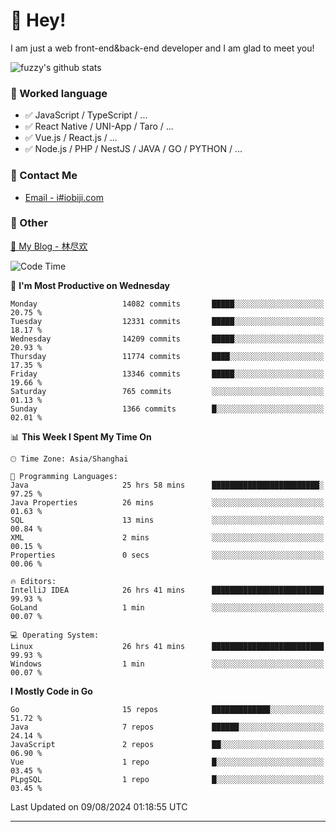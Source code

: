 # 👋 Hey!

I am just a web front-end&back-end developer and I am glad to meet you!

![fuzzy's github stats](https://github-readme-stats.vercel.app/api?username=JaydenForYou&&show_icons=true&&title_color=1abc9c&&icon_color=1abc9c)


### 📝 Worked language

- ✅ JavaScript / TypeScript / ...
- ✅ React Native / UNI-App / Taro / ...
- ✅ Vue.js / React.js / ...
- ✅ Node.js / PHP / NestJS / JAVA / GO / PYTHON / ...

### 📮 Contact Me

- [Email - i#iobiji.com](mailto:i@iobiji.com)


### 🤪 Other

[📌 My Blog - 林尽欢](https://iobiji.com)

<!--START_SECTION:waka-->
![Code Time](http://img.shields.io/badge/Code%20Time-924%20hrs%2026%20mins-blue)

📅 **I'm Most Productive on Wednesday** 

```text
Monday                   14082 commits       █████░░░░░░░░░░░░░░░░░░░░   20.75 % 
Tuesday                  12331 commits       █████░░░░░░░░░░░░░░░░░░░░   18.17 % 
Wednesday                14209 commits       █████░░░░░░░░░░░░░░░░░░░░   20.93 % 
Thursday                 11774 commits       ████░░░░░░░░░░░░░░░░░░░░░   17.35 % 
Friday                   13346 commits       █████░░░░░░░░░░░░░░░░░░░░   19.66 % 
Saturday                 765 commits         ░░░░░░░░░░░░░░░░░░░░░░░░░   01.13 % 
Sunday                   1366 commits        █░░░░░░░░░░░░░░░░░░░░░░░░   02.01 % 
```


📊 **This Week I Spent My Time On** 

```text
🕑︎ Time Zone: Asia/Shanghai

💬 Programming Languages: 
Java                     25 hrs 58 mins      ████████████████████████░   97.25 % 
Java Properties          26 mins             ░░░░░░░░░░░░░░░░░░░░░░░░░   01.63 % 
SQL                      13 mins             ░░░░░░░░░░░░░░░░░░░░░░░░░   00.84 % 
XML                      2 mins              ░░░░░░░░░░░░░░░░░░░░░░░░░   00.15 % 
Properties               0 secs              ░░░░░░░░░░░░░░░░░░░░░░░░░   00.06 % 

🔥 Editors: 
IntelliJ IDEA            26 hrs 41 mins      █████████████████████████   99.93 % 
GoLand                   1 min               ░░░░░░░░░░░░░░░░░░░░░░░░░   00.07 % 

💻 Operating System: 
Linux                    26 hrs 41 mins      █████████████████████████   99.93 % 
Windows                  1 min               ░░░░░░░░░░░░░░░░░░░░░░░░░   00.07 % 
```

**I Mostly Code in Go** 

```text
Go                       15 repos            █████████████░░░░░░░░░░░░   51.72 % 
Java                     7 repos             ██████░░░░░░░░░░░░░░░░░░░   24.14 % 
JavaScript               2 repos             ██░░░░░░░░░░░░░░░░░░░░░░░   06.90 % 
Vue                      1 repo              █░░░░░░░░░░░░░░░░░░░░░░░░   03.45 % 
PLpgSQL                  1 repo              █░░░░░░░░░░░░░░░░░░░░░░░░   03.45 % 
```




 Last Updated on 09/08/2024 01:18:55 UTC
<!--END_SECTION:waka-->
---
